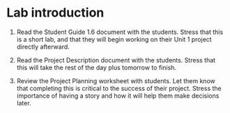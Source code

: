 # Lab introduction

1. Read the Student Guide 1.6 document with the students. Stress that this is a short lab, and that they will begin working on their Unit 1 project directly afterward.
1. Read the Project Description document with the students. Stress that this will take the rest of the day plus tomorrow to finish.
   
1. Review the Project Planning worksheet with students. Let them know that completing this is critical to the success of their project. Stress the importance of having a story and how it will help them make decisions later.
